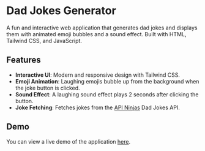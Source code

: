 # Dad Jokes Generator

A fun and interactive web application that generates dad jokes and displays them with animated emoji bubbles and a sound effect. Built with HTML, Tailwind CSS, and JavaScript.

## Features

- **Interactive UI**: Modern and responsive design with Tailwind CSS.
- **Emoji Animation**: Laughing emojis bubble up from the background when the joke button is clicked.
- **Sound Effect**: A laughing sound effect plays 2 seconds after clicking the button.
- **Joke Fetching**: Fetches jokes from the [API Ninjas](https://api-ninjas.com/) Dad Jokes API.

## Demo

You can view a live demo of the application [here](https://praveen-joke-generate.netlify.app/).
